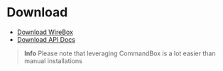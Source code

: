# Download

* [Download WireBox](http://www.coldbox.org/download)
* [Download API Docs](http://www.coldbox.org/api)

> **Info** Please note that leveraging CommandBox is a lot easier than manual installations